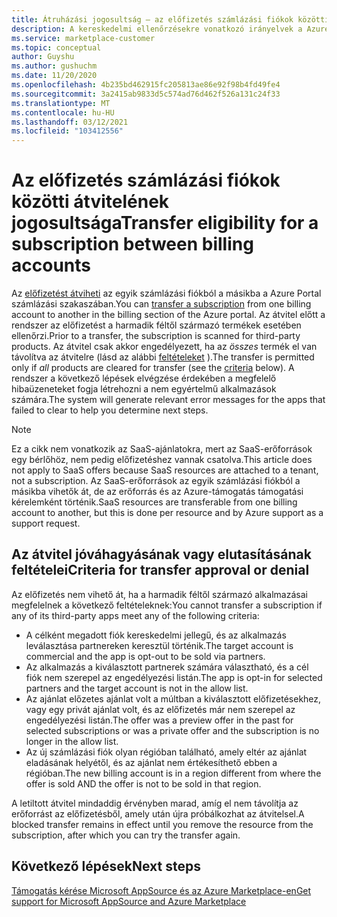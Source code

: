 ```yaml
---
title: Átruházási jogosultság – az előfizetés számlázási fiókok közötti továbbítására vonatkozó irányelvek, Azure Marketplace
description: A kereskedelmi ellenőrzésekre vonatkozó irányelvek a Azure Portalban lévő számlázási fiókok közötti előfizetés átadása előtt.
ms.service: marketplace-customer
ms.topic: conceptual
author: Guyshu
ms.author: gushuchm
ms.date: 11/20/2020
ms.openlocfilehash: 4b235bd462915fc205813ae86e92f98b4fd49fe4
ms.sourcegitcommit: 3a2415ab9833d5c574ad76d462f526a131c24f33
ms.translationtype: MT
ms.contentlocale: hu-HU
ms.lasthandoff: 03/12/2021
ms.locfileid: "103412556"
---
```

# <a name="transfer-eligibility-for-a-subscription-between-billing-accounts"></a><span data-ttu-id="84abe-103">Az előfizetés számlázási fiókok közötti átvitelének jogosultsága</span><span class="sxs-lookup"><span data-stu-id="84abe-103">Transfer eligibility for a subscription between billing accounts</span></span>

<span data-ttu-id="84abe-104">Az [előfizetést átviheti](/azure/cost-management-billing/understand/subscription-transfer) az egyik számlázási fiókból a másikba a Azure Portal számlázási szakaszában.</span><span class="sxs-lookup"><span data-stu-id="84abe-104">You can [transfer a subscription](/azure/cost-management-billing/understand/subscription-transfer) from one billing account to another in the billing section of the Azure portal.</span></span> <span data-ttu-id="84abe-105">Az átvitel előtt a rendszer az előfizetést a harmadik féltől származó termékek esetében ellenőrzi.</span><span class="sxs-lookup"><span data-stu-id="84abe-105">Prior to a transfer, the subscription is scanned for third-party products.</span></span> <span data-ttu-id="84abe-106">Az átvitel csak akkor engedélyezett, ha az *összes* termék el van távolítva az átvitelre (lásd az alábbi [feltételeket](#criteria-for-transfer-approval-or-denial) ).</span><span class="sxs-lookup"><span data-stu-id="84abe-106">The transfer is permitted only if *all* products are cleared for transfer (see the [criteria](#criteria-for-transfer-approval-or-denial) below).</span></span> <span data-ttu-id="84abe-107">A rendszer a következő lépések elvégzése érdekében a megfelelő hibaüzeneteket fogja létrehozni a nem egyértelmű alkalmazások számára.</span><span class="sxs-lookup"><span data-stu-id="84abe-107">The system will generate relevant error messages for the apps that failed to clear to help you determine next steps.</span></span>

> [!NOTE]
> <span data-ttu-id="84abe-108">Ez a cikk nem vonatkozik az SaaS-ajánlatokra, mert az SaaS-erőforrások egy bérlőhöz, nem pedig előfizetéshez vannak csatolva.</span><span class="sxs-lookup"><span data-stu-id="84abe-108">This article does not apply to SaaS offers because SaaS resources are attached to a tenant, not a subscription.</span></span> <span data-ttu-id="84abe-109">Az SaaS-erőforrások az egyik számlázási fiókból a másikba vihetők át, de az erőforrás és az Azure-támogatás támogatási kérelemként történik.</span><span class="sxs-lookup"><span data-stu-id="84abe-109">SaaS resources are transferable from one billing account to another, but this is done per resource and by Azure support as a support request.</span></span>

## <a name="criteria-for-transfer-approval-or-denial"></a><span data-ttu-id="84abe-110">Az átvitel jóváhagyásának vagy elutasításának feltételei</span><span class="sxs-lookup"><span data-stu-id="84abe-110">Criteria for transfer approval or denial</span></span>

<span data-ttu-id="84abe-111">Az előfizetés nem vihető át, ha a harmadik féltől származó alkalmazásai megfelelnek a következő feltételeknek:</span><span class="sxs-lookup"><span data-stu-id="84abe-111">You cannot transfer a subscription if any of its third-party apps meet any of the following criteria:</span></span>

- <span data-ttu-id="84abe-112">A célként megadott fiók kereskedelmi jellegű, és az alkalmazás leválasztása partnereken keresztül történik.</span><span class="sxs-lookup"><span data-stu-id="84abe-112">The target account is commercial and the app is opt-out to be sold via partners.</span></span>
- <span data-ttu-id="84abe-113">Az alkalmazás a kiválasztott partnerek számára választható, és a cél fiók nem szerepel az engedélyezési listán.</span><span class="sxs-lookup"><span data-stu-id="84abe-113">The app is opt-in for selected partners and the target account is not in the allow list.</span></span>
- <span data-ttu-id="84abe-114">Az ajánlat előzetes ajánlat volt a múltban a kiválasztott előfizetésekhez, vagy egy privát ajánlat volt, és az előfizetés már nem szerepel az engedélyezési listán.</span><span class="sxs-lookup"><span data-stu-id="84abe-114">The offer was a preview offer in the past for selected subscriptions or was a private offer and the subscription is no longer in the allow list.</span></span>
- <span data-ttu-id="84abe-115">Az új számlázási fiók olyan régióban található, amely eltér az ajánlat eladásának helyétől, és az ajánlat nem értékesíthető ebben a régióban.</span><span class="sxs-lookup"><span data-stu-id="84abe-115">The new billing account is in a region different from where the offer is sold AND the offer is not to be sold in that region.</span></span>

<span data-ttu-id="84abe-116">A letiltott átvitel mindaddig érvényben marad, amíg el nem távolítja az erőforrást az előfizetésből, amely után újra próbálkozhat az átvitelsel.</span><span class="sxs-lookup"><span data-stu-id="84abe-116">A blocked transfer remains in effect until you remove the resource from the subscription, after which you can try the transfer again.</span></span>

## <a name="next-steps"></a><span data-ttu-id="84abe-117">Következő lépések</span><span class="sxs-lookup"><span data-stu-id="84abe-117">Next steps</span></span>

[<span data-ttu-id="84abe-118">Támogatás kérése Microsoft AppSource és az Azure Marketplace-en</span><span class="sxs-lookup"><span data-stu-id="84abe-118">Get support for Microsoft AppSource and Azure Marketplace</span></span>](get-support.md)

